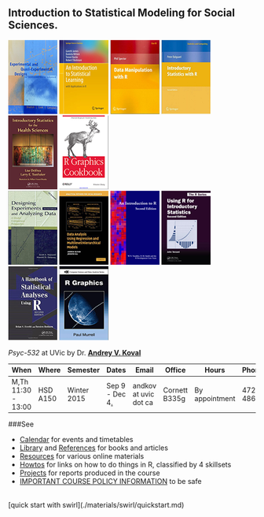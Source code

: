 Introduction to Statistical Modeling  for Social Sciences. 
---

[![Shadish](./materials/texts/images/shadish.png)]() [![James](./materials/texts/images/james.png)]() [![Spector](./materials/texts/images/spector.png)]() [![Dalgaard](./materials/texts/images/dalgaard.png)]() [![Deshea](./materials/texts/images/deshea.png)]() [![R Cookbook](./materials/texts/images/chang.png)]()   
[![Maxwell & Delaney](./materials/texts/images/maxwell.png)]() [![Gelman & Hill](./materials/texts/images/gelman.png)]() [![Venables](./materials/texts/images/venables.png)]()  [![Verzani](./materials/texts/images/verzani.png)]() [![Everitt](./materials/texts/images/everitt.png)]() [![Murrell](./materials/texts/images/murrell.png)]()   

*Psyc-532* at UVic by Dr. **[Andrey V. Koval](https://github.com/andkov)**  

| When  | Where  | Semester  | Dates  | Email   |Office   | Hours | Phone  |
|---|---|---|---|---|---|---|---|
| M,Th    11:30 - 13:00   | HSD A150    | Winter 2015   | Sep 9 - Dec 4[.](https://github.com/andkov/psy532/edit/gh-pages/index.md)  |andkov at uvic dot ca |Cornett B335g|   By appointment  | 472-4864  |


###See
- [Calendar](./calendar.md) for events and timetables
- [Library](./library.md) and [References](./references.md) for books and articles
- [Resources](./resources.md) for various online materials
- [Howtos](./howtos.md) for links on how to do things in R, classified by 4 skillsets
- [Projects](./projects/README.md) for reports produced in the course
- [IMPORTANT COURSE POLICY INFORMATION](./policy.md) to be safe  


</br>
[quick start with swirl](./materials/swirl/quickstart.md)